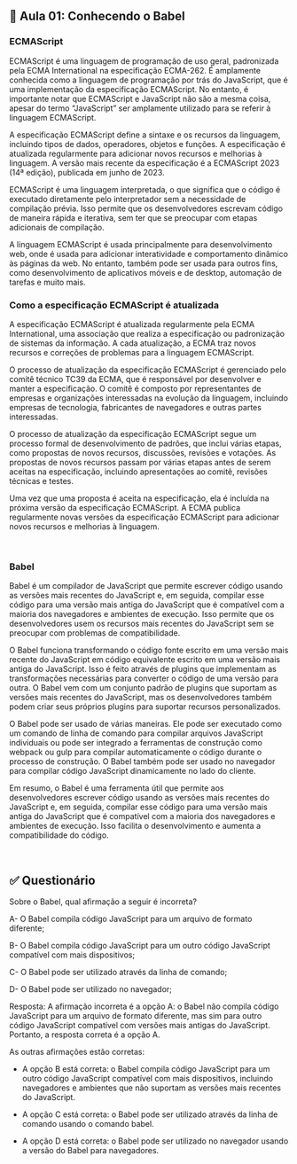 ## 📝 Aula 01: Conhecendo o Babel
### ECMAScript
ECMAScript é uma linguagem de programação de uso geral, padronizada pela ECMA International na especificação ECMA-262. É amplamente conhecida como a linguagem de programação por trás do JavaScript, que é uma implementação da especificação ECMAScript. No entanto, é importante notar que ECMAScript e JavaScript não são a mesma coisa, apesar do termo “JavaScript” ser amplamente utilizado para se referir à linguagem ECMAScript.

A especificação ECMAScript define a sintaxe e os recursos da linguagem, incluindo tipos de dados, operadores, objetos e funções. A especificação é atualizada regularmente para adicionar novos recursos e melhorias à linguagem. A versão mais recente da especificação é a ECMAScript 2023 (14ª edição), publicada em junho de 2023.

ECMAScript é uma linguagem interpretada, o que significa que o código é executado diretamente pelo interpretador sem a necessidade de compilação prévia. Isso permite que os desenvolvedores escrevam código de maneira rápida e iterativa, sem ter que se preocupar com etapas adicionais de compilação.

A linguagem ECMAScript é usada principalmente para desenvolvimento web, onde é usada para adicionar interatividade e comportamento dinâmico às páginas da web. No entanto, também pode ser usada para outros fins, como desenvolvimento de aplicativos móveis e de desktop, automação de tarefas e muito mais.

### Como a especificação ECMAScript é atualizada
A especificação ECMAScript é atualizada regularmente pela ECMA International, uma associação que realiza a especificação ou padronização de sistemas da informação. A cada atualização, a ECMA traz novos recursos e correções de problemas para a linguagem ECMAScript.

O processo de atualização da especificação ECMAScript é gerenciado pelo comitê técnico TC39 da ECMA, que é responsável por desenvolver e manter a especificação. O comitê é composto por representantes de empresas e organizações interessadas na evolução da linguagem, incluindo empresas de tecnologia, fabricantes de navegadores e outras partes interessadas.

O processo de atualização da especificação ECMAScript segue um processo formal de desenvolvimento de padrões, que inclui várias etapas, como propostas de novos recursos, discussões, revisões e votações. As propostas de novos recursos passam por várias etapas antes de serem aceitas na especificação, incluindo apresentações ao comitê, revisões técnicas e testes.

Uma vez que uma proposta é aceita na especificação, ela é incluída na próxima versão da especificação ECMAScript. A ECMA publica regularmente novas versões da especificação ECMAScript para adicionar novos recursos e melhorias à linguagem.

<br>

### Babel
Babel é um compilador de JavaScript que permite escrever código usando as versões mais recentes do JavaScript e, em seguida, compilar esse código para uma versão mais antiga do JavaScript que é compatível com a maioria dos navegadores e ambientes de execução. Isso permite que os desenvolvedores usem os recursos mais recentes do JavaScript sem se preocupar com problemas de compatibilidade.

O Babel funciona transformando o código fonte escrito em uma versão mais recente do JavaScript em código equivalente escrito em uma versão mais antiga do JavaScript. Isso é feito através de plugins que implementam as transformações necessárias para converter o código de uma versão para outra. O Babel vem com um conjunto padrão de plugins que suportam as versões mais recentes do JavaScript, mas os desenvolvedores também podem criar seus próprios plugins para suportar recursos personalizados.

O Babel pode ser usado de várias maneiras. Ele pode ser executado como um comando de linha de comando para compilar arquivos JavaScript individuais ou pode ser integrado a ferramentas de construção como webpack ou gulp para compilar automaticamente o código durante o processo de construção. O Babel também pode ser usado no navegador para compilar código JavaScript dinamicamente no lado do cliente.

Em resumo, o Babel é uma ferramenta útil que permite aos desenvolvedores escrever código usando as versões mais recentes do JavaScript e, em seguida, compilar esse código para uma versão mais antiga do JavaScript que é compatível com a maioria dos navegadores e ambientes de execução. Isso facilita o desenvolvimento e aumenta a compatibilidade do código.

<br>

## ✅ Questionário
Sobre o Babel, qual afirmação a seguir é incorreta?

A- O Babel compila código JavaScript para um arquivo de formato diferente;

B- O Babel compila código JavaScript para um outro código JavaScript compatível com mais dispositivos;

C- O Babel pode ser utilizado através da linha de comando;

D- O Babel pode ser utilizado no navegador;

Resposta: A afirmação incorreta é a opção A: o Babel não compila código JavaScript para um arquivo de formato diferente, mas sim para outro código JavaScript compatível com versões mais antigas do JavaScript. Portanto, a resposta correta é a opção A.

As outras afirmações estão corretas:

- A opção B está correta: o Babel compila código JavaScript para um outro código JavaScript compatível com mais dispositivos, incluindo navegadores e ambientes que não suportam as versões mais recentes do JavaScript.

- A opção C está correta: o Babel pode ser utilizado através da linha de comando usando o comando babel.

- A opção D está correta: o Babel pode ser utilizado no navegador usando a versão do Babel para navegadores.